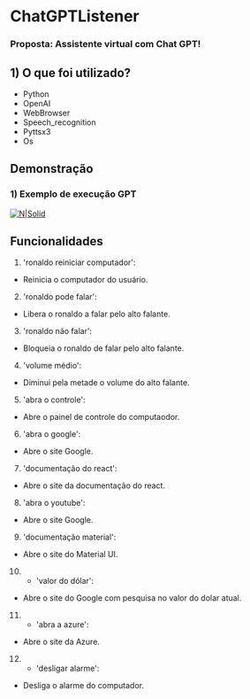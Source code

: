 # ChatGPTListener

### Proposta: Assistente virtual com Chat GPT!

## 1) O que foi utilizado?

- Python
- OpenAI
- WebBrowser
- Speech_recognition
- Pyttsx3
- Os


## Demonstração

### 1) Exemplo de execução GPT

[![N|Solid](https://i.imgur.com/W3Ssygp.jpg)](https://i.imgur.com/W3Ssygp.jpg)

## Funcionalidades

1) 'ronaldo reiniciar computador':
  - Reinicia o computador do usuário.

2) 'ronaldo pode falar':
  - Libera o ronaldo a falar pelo alto falante.
  
3) 'ronaldo não falar':
  - Bloqueia o ronaldo de falar pelo alto falante.
  
4) 'volume médio':
  - Diminui pela metade o volume do alto falante.

5) 'abra o controle':
  - Abre o painel de controle do computaodor.

6) 'abra o google':
  - Abre o site Google.
  
7) 'documentação do react':
  - Abre o site da documentação do react.
  
8) 'abra o youtube':
  - Abre o site Google.
  
9) 'documentação material':
  - Abre o site do Material UI.

10) - 'valor do dólar':
  - Abre o site do Google com pesquisa no valor do dolar atual.
  
11) - 'abra a azure':
  - Abre o site da Azure.
  
12) - 'desligar alarme':
  - Desliga o alarme do computador.
